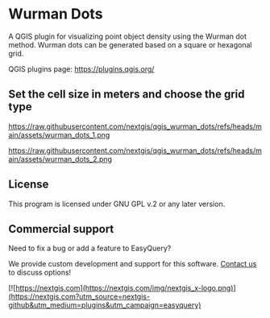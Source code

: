 # Wurman Dots

A QGIS plugin for visualizing point object density using the Wurman dot method. Wurman dots can be generated based on a square or hexagonal grid.

QGIS plugins page: https://plugins.qgis.org/

## Set the cell size in meters and choose the grid type

https://raw.githubusercontent.com/nextgis/qgis_wurman_dots/refs/heads/main/assets/wurman_dots_1.png

https://raw.githubusercontent.com/nextgis/qgis_wurman_dots/refs/heads/main/assets/wurman_dots_2.png

## License

This program is licensed under GNU GPL v.2 or any later version.

## Commercial support

Need to fix a bug or add a feature to EasyQuery?

We provide custom development and support for this software. [Contact us](https://nextgis.com/contact/?utm_source=nextgis-github&utm_medium=plugins&utm_campaign=easyquery) to discuss options!

[![https://nextgis.com](https://nextgis.com/img/nextgis_x-logo.png)](https://nextgis.com?utm_source=nextgis-github&utm_medium=plugins&utm_campaign=easyquery)
